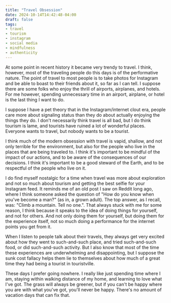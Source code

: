 ```yaml
---
title: "Travel Obsession"
date: 2024-10-14T14:42:48-04:00
draft: false
tags:
- travel
- tourism
- instagram
- social media
- mindfulness
- authenticity
---
```


At some point in recent history it became very trendy to travel. I think,
however, most of the traveling people do this days is of the performative
nature. The point of travel to most people is to take photos for Instagram and
be able to boast to their friends about it, so far as I can tell. I suppose
there are some folks who enjoy the thrill of airports, airplanes, and hotels.
For me however, spending unnecessary time in an airport, airplane, or hotel is
the last thing I want to do.

I suppose I have a pet theory that in the Instagram/internet clout era, people
care more about signaling status than they do about actually enjoying the things
they do. I don't necessarily think travel is all bad, but I do think tourism is
lame, and tourists have ruined a lot of wonderful places. Everyone wants to
travel, but nobody wants to be a tourist.

I think much of the modern obsession with travel is vapid, shallow, and not only
terrible for the environment, but also for the people who live in the places
that are being traveled to. I think it's important to be mindful of the impact
of our actions, and to be aware of the consequences of our decisions. I think
it's important to be a good steward of the Earth, and to be respectful of the
people who live on it.

I do find myself nostalgic for a time when travel was more about exploration and
not so much about tourism and getting the best selfie for your Instagram feed.
It reminds me of an old post I saw on Reddit long ago, where I think someone
asked the question of "How do you know when you've become a man?" (as in, a
grown adult). The top answer, as I recall, was: "Climb a mountain. Tell no
one.". That always stuck with me for some reason, I think because it speaks to
the idea of doing things for yourself, and not for others. And not only doing
them for yourself, but doing them for the experience itself, not so much doing a
performance for the internet points you get from it.

When I listen to people talk about their travels, they always get very excited
about how they went to such-and-such place, and tried such-and-such food, or did
such-and-such activity. But I also know that most of the time these experiences
are underwhelming and disappointing, but I suppose the sunk cost fallacy helps
them lie to themselves about how much of a great time they had being a tourist
in touristville.

These days I prefer going nowhere. I really like just spending time where I am,
staying within walking distance of my home, and learning to love what I've got.
The grass will always be greener, but if you can't be happy where you are with
what you've got, you'll never be happy. There's no amount of vacation days that
can fix that.
